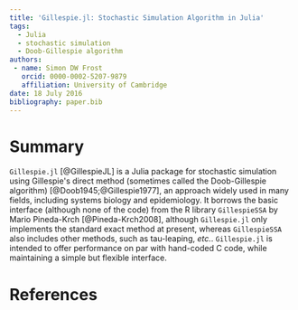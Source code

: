 ```yaml
---
title: 'Gillespie.jl: Stochastic Simulation Algorithm in Julia'
tags:
  - Julia
  - stochastic simulation
  - Doob-Gillespie algorithm
authors:
 - name: Simon DW Frost
   orcid: 0000-0002-5207-9879
   affiliation: University of Cambridge
date: 18 July 2016
bibliography: paper.bib
---
```


# Summary

`Gillespie.jl` [@GillespieJL] is a Julia package for stochastic simulation using Gillespie's direct method (sometimes called the Doob-Gillespie algorithm) [@Doob1945;@Gillespie1977], an approach widely used in many fields, including systems biology and epidemiology. It borrows the basic interface (although none of the code) from the R library `GillespieSSA` by Mario Pineda-Krch [@Pineda-Krch2008], although `Gillespie.jl` only implements the standard exact method at present, whereas `GillespieSSA` also includes other methods, such as tau-leaping, *etc.*. `Gillespie.jl` is intended to offer performance on par with hand-coded C code, while maintaining a simple but flexible interface.

# References
